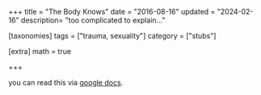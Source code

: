 +++
title = "The Body Knows"
date = "2016-08-16"
updated = "2024-02-16"
description= "too complicated to explain..."

[taxonomies]
tags = ["trauma, sexuality"]
category = ["stubs"]

[extra]
math = true

+++

you can read this via [google docs](https://docs.google.com/document/d/1TFRD0tWWv2o_scpoh2zNGMnAIMSZN-WR401GPgk2ViA/edit?usp=sharing).